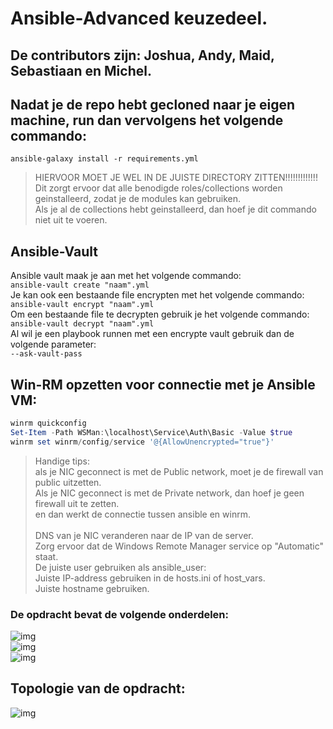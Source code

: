# Ansible-Advanced keuzedeel.

## De contributors zijn: Joshua, Andy, Maid, Sebastiaan en Michel.

## Nadat je de repo hebt gecloned naar je eigen machine, run dan vervolgens het volgende commando:
`ansible-galaxy install -r requirements.yml`
> HIERVOOR MOET JE WEL IN DE JUISTE DIRECTORY ZITTEN!!!!!!!!!!!!! <br>
Dit zorgt ervoor dat alle benodigde roles/collections worden geinstalleerd, zodat je de modules kan gebruiken. <br>
Als je al de collections hebt geinstalleerd, dan hoef je dit commando niet uit te voeren. <br>

## Ansible-Vault
Ansible vault maak je aan met het volgende commando: <br>
`ansible-vault create "naam".yml` <br>
Je kan ook een bestaande file encrypten met het volgende commando: <br>
`ansible-vault encrypt "naam".yml` <br>
Om een bestaande file te decrypten gebruik je het volgende commando: <br>
`ansible-vault decrypt "naam".yml` <br>
Al wil je een playbook runnen met een encrypte vault gebruik dan de volgende parameter: <br>
`--ask-vault-pass` <br>

## Win-RM opzetten voor connectie met je Ansible VM:

```powershell
winrm quickconfig
Set-Item -Path WSMan:\localhost\Service\Auth\Basic -Value $true
winrm set winrm/config/service '@{AllowUnencrypted="true"}'
```

> Handige tips: <br>
als je NIC geconnect is met de Public network, moet je de firewall van public uitzetten. <br>
Als je NIC geconnect is met de Private network, dan hoef je geen firewall uit te zetten. <br>
en dan werkt de connectie tussen ansible en winrm. <br><br>
DNS van je NIC veranderen naar de IP van de server. <br>
Zorg ervoor dat de Windows Remote Manager service op "Automatic" staat. <br>
De juiste user gebruiken als ansible_user: <br>
Juiste IP-address gebruiken in de hosts.ini of host_vars. <br>
Juiste hostname gebruiken. <br>


### De opdracht bevat de volgende onderdelen:
![img](https://i.imgur.com/xsiaq7y.png) <br>
![img](https://i.imgur.com/1UbG5Ri.png) <br>
![img](https://i.imgur.com/RuOyz2o.png) <br>

## Topologie van de opdracht:
![img](https://i.imgur.com/EJe8cGb.png) <br>

